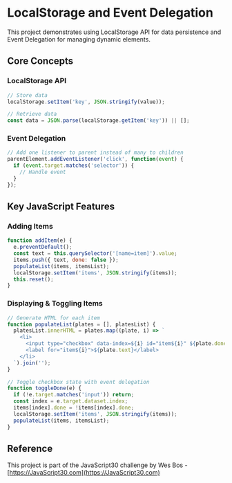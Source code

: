 # LocalStorage and Event Delegation

This project demonstrates using LocalStorage API for data persistence and Event Delegation for managing dynamic elements.

## Core Concepts

### LocalStorage API
```javascript
// Store data
localStorage.setItem('key', JSON.stringify(value));

// Retrieve data
const data = JSON.parse(localStorage.getItem('key')) || [];
```

### Event Delegation
```javascript
// Add one listener to parent instead of many to children
parentElement.addEventListener('click', function(event) {
  if (event.target.matches('selector')) {
    // Handle event
  }
});
```

## Key JavaScript Features

### Adding Items
```javascript
function addItem(e) {
  e.preventDefault();
  const text = this.querySelector('[name=item]').value;
  items.push({ text, done: false });
  populateList(items, itemsList);
  localStorage.setItem('items', JSON.stringify(items));
  this.reset();
}
```

### Displaying & Toggling Items
```javascript
// Generate HTML for each item
function populateList(plates = [], platesList) {
  platesList.innerHTML = plates.map((plate, i) => `
    <li>
      <input type="checkbox" data-index=${i} id="item${i}" ${plate.done ? 'checked' : ''} />
      <label for="item${i}">${plate.text}</label>
    </li>
  `).join('');
}

// Toggle checkbox state with event delegation
function toggleDone(e) {
  if (!e.target.matches('input')) return;
  const index = e.target.dataset.index;
  items[index].done = !items[index].done;
  localStorage.setItem('items', JSON.stringify(items));
  populateList(items, itemsList);
}
```

## Reference
This project is part of the JavaScript30 challenge by Wes Bos - [https://JavaScript30.com](https://JavaScript30.com) 
